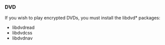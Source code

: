 ### DVD

If you wish to play encrypted DVDs, you must install the libdvd* packages:

* libdvdread
* libdvdcss
* libdvdnav


